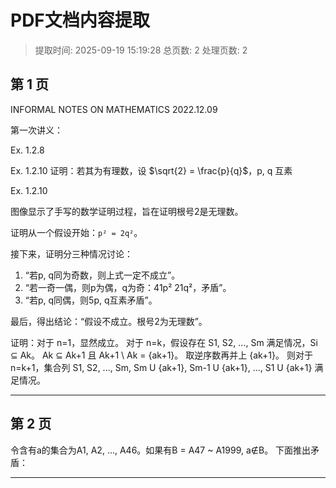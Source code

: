 # PDF文档内容提取
> 提取时间: 2025-09-19 15:19:28
> 总页数: 2
> 处理页数: 2

## 第 1 页

INFORMAL NOTES ON
MATHEMATICS
2022.12.09

第一次讲义：

Ex. 1.2.8

Ex. 1.2.10
证明：若其为有理数，设 $\sqrt{2} = \frac{p}{q}$，p, q 互素

Ex. 1.2.10

图像显示了手写的数学证明过程，旨在证明根号2是无理数。

证明从一个假设开始：`p² = 2q²`。

接下来，证明分三种情况讨论：
1.  “若p, q同为奇数，则上式一定不成立”。
2.  “若一奇一偶，则p为偶，q为奇：41p² 21q²，矛盾”。
3.  “若p, q同偶，则5p, q互素矛盾”。

最后，得出结论：“假设不成立。根号2为无理数”。

证明：对于 n=1，显然成立。
对于 n=k，假设存在 S1, S2, ..., Sm 满足情况，Si ⊆ Ak。
Ak ⊆ Ak+1 且 Ak+1 \ Ak = {ak+1}。
取逆序数再并上 {ak+1}。
则对于 n=k+1，集合列 S1, S2, ..., Sm, Sm U {ak+1}, Sm-1 U {ak+1}, ..., S1 U {ak+1} 满足情况。

---

## 第 2 页

令含有a的集合为A1, A2, ..., A46。如果有B = A47 ~ A1999, a∉B。
下面推出矛盾：

---

